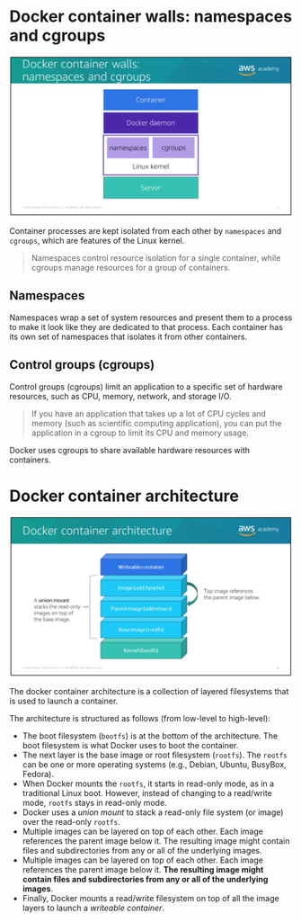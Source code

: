 # Docker container walls: namespaces and cgroups

![docker-container-walls](../../images/aws-developing/aws-docker-container-walls.png)

Container processes are kept isolated from each other by `namespaces` and `cgroups`, which are features of the Linux kernel.

> Namespaces control resource isolation for a single container, while cgroups manage resources for a group of containers.

## Namespaces

Namespaces wrap a set of system resources and present them to a process to make it look like they are dedicated to that process. Each container has its own set of namespaces that isolates it from other containers.

## Control groups (cgroups)

Control groups (cgroups) limit an application to a specific set of hardware resources, such as CPU, memory, network, and storage I/O.

> If you have an application that takes up a lot of CPU cycles and memory (such as scientific computing application), you can put the application in a cgroup to limit its CPU and memory usage.

Docker uses cgroups to share available hardware resources with containers.

# Docker container architecture

![docker-container-architecture](../../images/aws-developing/aws-docker-container-architecture.png)

The docker container architecture is a collection of layered filesystems that is used to launch a container.

The architecture is structured as follows (from low-level to high-level):
- The boot filesystem (`bootfs`) is at the bottom of the architecture. The boot filesystem is what Docker uses to boot the container.
- The next layer is the base image or root filesystem (`rootfs`). The `rootfs` can be one or more operating systems (e.g., Debian, Ubuntu, BusyBox, Fedora).
- When Docker mounts the `rootfs`, it starts in read-only mode, as in a traditional Linux boot. However, instead of changing to a read/write mode, `rootfs` stays in read-only mode.
- Docker uses a *union mount* to stack a read-only file system (or image) over the read-only `rootfs`.
- Multiple images can be layered on top of each other. Each image references the parent image below it. The resulting image might contain files and subdirectories from any or all of the underlying images.
- Multiple images can be layered on top of each other. Each image references the parent image below it. **The resulting image might contain files and subdirectories from any or all of the underlying images**.
- Finally, Docker mounts a read/write filesystem on top of all the image layers to launch a *writeable container*.
